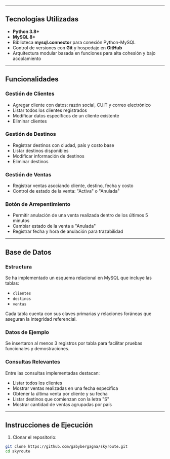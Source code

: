 
---

## Tecnologías Utilizadas

- **Python 3.8+**
- **MySQL 8+**
- Biblioteca **mysql.connector** para conexión Python-MySQL
- Control de versiones con **Git** y hospedaje en **GitHub**
- Arquitectura modular basada en funciones para alta cohesión y bajo acoplamiento

---

## Funcionalidades

### Gestión de Clientes
- Agregar cliente con datos: razón social, CUIT y correo electrónico
- Listar todos los clientes registrados
- Modificar datos específicos de un cliente existente
- Eliminar clientes

### Gestión de Destinos
- Registrar destinos con ciudad, país y costo base
- Listar destinos disponibles
- Modificar información de destinos
- Eliminar destinos

### Gestión de Ventas
- Registrar ventas asociando cliente, destino, fecha y costo
- Control de estado de la venta: "Activa" o "Anulada"

### Botón de Arrepentimiento
- Permitir anulación de una venta realizada dentro de los últimos 5 minutos
- Cambiar estado de la venta a "Anulada"
- Registrar fecha y hora de anulación para trazabilidad

---

## Base de Datos

### Estructura

Se ha implementado un esquema relacional en MySQL que incluye las tablas: 
- `clientes`
- `destinos`
- `ventas`

Cada tabla cuenta con sus claves primarias y relaciones foráneas que aseguran la integridad referencial.

### Datos de Ejemplo

Se insertaron al menos 3 registros por tabla para facilitar pruebas funcionales y demostraciones.

### Consultas Relevantes

Entre las consultas implementadas destacan:
- Listar todos los clientes
- Mostrar ventas realizadas en una fecha específica
- Obtener la última venta por cliente y su fecha
- Listar destinos que comienzan con la letra "S"
- Mostrar cantidad de ventas agrupadas por país

---

## Instrucciones de Ejecución

1. Clonar el repositorio:
```bash
git clone https://github.com/gabybergagna/skyroute.git
cd skyroute
